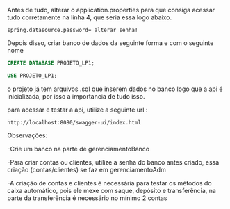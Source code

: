 Antes de tudo, alterar o application.properties para que consiga acessar tudo corretamente na linha 4, que seria essa
logo abaixo.
```code
spring.datasource.password= alterar senha!
```

Depois disso, criar banco de dados da seguinte forma e com o seguinte nome
```sql
CREATE DATABASE PROJETO_LP1;

USE PROJETO_LP1;
```

o projeto já tem arquivos .sql que inserem dados no  banco logo que a api é
inicializada, por isso a importancia de tudo isso.

para acessar e testar a api, utilize a seguinte url :
```link
http://localhost:8080/swagger-ui/index.html
```

Observações:

-Crie um banco na parte de gerenciamentoBanco

-Para criar contas ou clientes, utilize a senha do banco antes criado, essa criação (contas/clientes) se faz em gerenciamentoAdm

-A criação de contas e clientes é necessária para testar os métodos do caixa automático, pois ele mexe com saque, depósito e transferência, na parte da transferência é necessário no mínimo 2 contas

